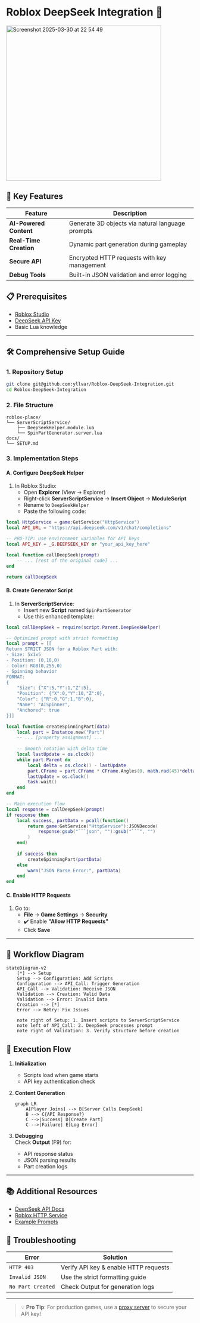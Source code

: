 # Roblox DeepSeek Integration 🚀

<img width="416" alt="Screenshot 2025-03-30 at 22 54 49" src="https://github.com/user-attachments/assets/73cfba09-e1bf-459e-bc9e-9d09746fe707" />

## 🌟 Key Features
| Feature | Description |
|---------|-------------|
| **AI-Powered Content** | Generate 3D objects via natural language prompts |
| **Real-Time Creation** | Dynamic part generation during gameplay |
| **Secure API** | Encrypted HTTP requests with key management |
| **Debug Tools** | Built-in JSON validation and error logging |

## 📋 Prerequisites
- [Roblox Studio](https://create.roblox.com/)
- [DeepSeek API Key](https://platform.deepseek.com/)
- Basic Lua knowledge

---

## 🛠️ Comprehensive Setup Guide

### 1. Repository Setup
```bash
git clone git@github.com:yllvar/Roblox-DeepSeek-Integration.git
cd Roblox-DeepSeek-Integration
```

### 2. File Structure
```
roblox-place/
└── ServerScriptService/
    ├── DeepSeekHelper.module.lua
    └── SpinPartGenerator.server.lua
docs/
└── SETUP.md
```

### 3. Implementation Steps

#### A. Configure DeepSeek Helper
1. In Roblox Studio:
   - Open **Explorer** (View → Explorer)
   - Right-click **ServerScriptService** → **Insert Object** → **ModuleScript**
   - Rename to `DeepSeekHelper`
   - Paste the following code:

```lua
local HttpService = game:GetService("HttpService")
local API_URL = "https://api.deepseek.com/v1/chat/completions"

-- PRO-TIP: Use environment variables for API keys
local API_KEY = _G.DEEPSEEK_KEY or "your_api_key_here"

local function callDeepSeek(prompt)
    -- ... [rest of the original code] ...
end

return callDeepSeek
```

#### B. Create Generator Script
1. In **ServerScriptService**:
   - Insert new **Script** named `SpinPartGenerator`
   - Use this enhanced template:

```lua
local callDeepSeek = require(script.Parent.DeepSeekHelper)

-- Optimized prompt with strict formatting
local prompt = [[
Return STRICT JSON for a Roblox Part with:
- Size: 5x1x5
- Position: (0,10,0)
- Color: RGB(0,255,0)
- Spinning behavior
FORMAT:
{
    "Size": {"X":5,"Y":1,"Z":5},
    "Position": {"X":0,"Y":10,"Z":0},
    "Color": {"R":0,"G":1,"B":0},
    "Name": "AISpinner",
    "Anchored": true
}]]

local function createSpinningPart(data)
    local part = Instance.new("Part")
    -- ... [property assignment] ...
    
    -- Smooth rotation with delta time
    local lastUpdate = os.clock()
    while part.Parent do
        local delta = os.clock() - lastUpdate
        part.CFrame = part.CFrame * CFrame.Angles(0, math.rad(45)*delta, 0)
        lastUpdate = os.clock()
        task.wait()
    end
end

-- Main execution flow
local response = callDeepSeek(prompt)
if response then
    local success, partData = pcall(function()
        return game:GetService("HttpService"):JSONDecode(
            response:gsub("```json", ""):gsub("```", "")
        )
    end)
    
    if success then
        createSpinningPart(partData)
    else
        warn("JSON Parse Error:", partData)
    end
end
```

#### C. Enable HTTP Requests
1. Go to:
   - **File** → **Game Settings** → **Security**
   - ✔️ Enable **"Allow HTTP Requests"**
   - Click **Save**

---

## 🔄 Workflow Diagram

```mermaid
stateDiagram-v2
    [*] --> Setup
    Setup --> Configuration: Add Scripts
    Configuration --> API_Call: Trigger Generation
    API_Call --> Validation: Receive JSON
    Validation --> Creation: Valid Data
    Validation --> Error: Invalid Data
    Creation --> [*]
    Error --> Retry: Fix Issues
    
    note right of Setup: 1. Insert scripts to ServerScriptService
    note left of API_Call: 2. DeepSeek processes prompt
    note right of Validation: 3. Verify structure before creation
```

## 🚦 Execution Flow
1. **Initialization**  
   - Scripts load when game starts
   - API key authentication check

2. **Content Generation**  
   ```mermaid
   graph LR
       A[Player Joins] --> B[Server Calls DeepSeek]
       B --> C{API Response?}
       C -->|Success| D[Create Part]
       C -->|Failure| E[Log Error]
   ```

3. **Debugging**  
   Check **Output** (F9) for:
   - API response status
   - JSON parsing results
   - Part creation logs

---

## 📚 Additional Resources
- [DeepSeek API Docs](https://platform.deepseek.com/docs)
- [Roblox HTTP Service](https://create.roblox.com/docs/reference/engine/classes/HttpService)
- [Example Prompts](docs/PROMPT_EXAMPLES.md)

## 🚨 Troubleshooting
| Error | Solution |
|-------|----------|
| `HTTP 403` | Verify API key & enable HTTP requests |
| `Invalid JSON` | Use the strict formatting guide |
| `No Part Created` | Check Output for generation logs |

---

> 💡 **Pro Tip**: For production games, use a [proxy server](docs/PROXY_SETUP.md) to secure your API key!

